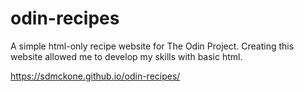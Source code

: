 # odin-recipes
A simple html-only recipe website for The Odin Project. Creating this website allowed me to develop my skills with basic html.

https://sdmckone.github.io/odin-recipes/
